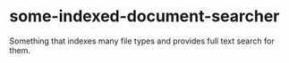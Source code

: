# some-indexed-document-searcher
Something that indexes many file types and provides full text search for them.
